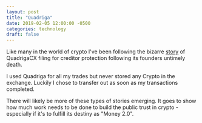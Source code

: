 ```yaml
---
layout: post
title: "Quadriga"
date: 2019-02-05 12:00:00 -0500
categories: technology
draft: false
---
```


Like many in the world of crypto I've been following the bizarre [story](https://www.google.com/amp/s/www.coindesk.com/indian-death-certificate-crypto-exchange-quadrigacx-death%3Famp) of QuadrigaCX filing for creditor protection following its founders untimely death. 

I used Quadriga for all my trades but never stored any Crypto in the exchange. Luckily I chose to transfer out as soon as my transactions completed. 

There will likely be more of these types of stories emerging. It goes to show how much work needs to be done to build the public trust in crypto - especially if it's to fulfill its destiny as "Money 2.0". 